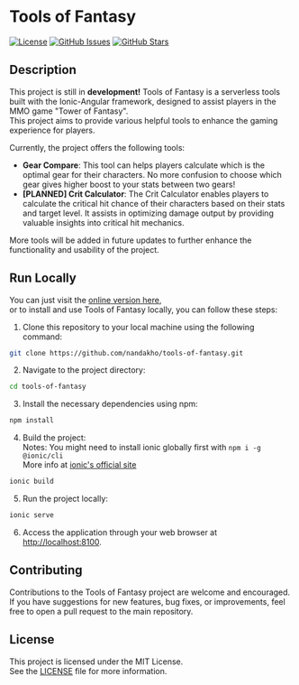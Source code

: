 # Tools of Fantasy
[![License](https://img.shields.io/badge/license-MIT-blue.svg)](https://github.com/nandakho/tools-of-fantasy/blob/main/LICENSE)
[![GitHub Issues](https://img.shields.io/github/issues/nandakho/tools-of-fantasy.svg)](https://github.com/nandakho/tools-of-fantasy/issues)
[![GitHub Stars](https://img.shields.io/github/stars/nandakho/tools-of-fantasy.svg)](https://github.com/nandakho/tools-of-fantasy/stargazers)

## Description
This project is still in **development!**
Tools of Fantasy is a serverless tools built with the Ionic-Angular framework, designed to assist players in the MMO game \"Tower of Fantasy\".  
This project aims to provide various helpful tools to enhance the gaming experience for players.  

Currently, the project offers the following tools:  
- **Gear Compare**: This tool can helps players calculate which is the optimal gear for their characters. No more confusion to choose which gear gives higher boost to your stats between two gears!  
- **[PLANNED] Crit Calculator**: The Crit Calculator enables players to calculate the critical hit chance of their characters based on their stats and target level. It assists in optimizing damage output by providing valuable insights into critical hit mechanics.  

More tools will be added in future updates to further enhance the functionality and usability of the project.

## Run Locally
You can just visit the [online version here](https://tof.nandakho.my.id/),  
or to install and use Tools of Fantasy locally, you can follow these steps:  
1. Clone this repository to your local machine using the following command:  
```bash
git clone https://github.com/nandakho/tools-of-fantasy.git
```
2. Navigate to the project directory:  
```bash
cd tools-of-fantasy
```
3. Install the necessary dependencies using npm:  
```bash
npm install
```
4. Build the project:  
Notes: You might need to install ionic globally first with `npm i -g @ionic/cli`  
More info at [ionic's official site](https://ionicframework.com/docs/intro/cli)
```bash
ionic build
```
5. Run the project locally:  
```bash
ionic serve
```
6. Access the application through your web browser at [http://localhost:8100](http://localhost:8100).

## Contributing
Contributions to the Tools of Fantasy project are welcome and encouraged.  
If you have suggestions for new features, bug fixes, or improvements, feel free to open a pull request to the main repository.

## License
This project is licensed under the MIT License.  
See the [LICENSE](https://github.com/nandakho/tools-of-fantasy/blob/master/LICENSE) file for more information.